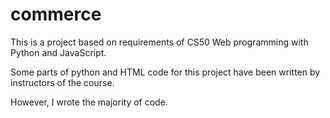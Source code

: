 # commerce

This is a project based on requirements of CS50 Web programming with Python and JavaScript.

Some parts of python and HTML code for this project have been written by instructors of the course.

However, I wrote the majority of code.
